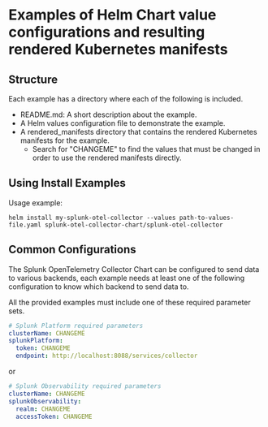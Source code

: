 # Examples of Helm Chart value configurations and resulting rendered Kubernetes manifests

## Structure

Each example has a directory where each of the following is included.
- README.md: A short description about the example.
- A Helm values configuration file to demonstrate the example.
- A rendered_manifests directory that contains the rendered Kubernetes manifests for the example.
  - Search for "CHANGEME" to find the values that must be changed in order to use the rendered manifests directly.

## Using Install Examples

Usage example:
```
helm install my-splunk-otel-collector --values path-to-values-file.yaml splunk-otel-collector-chart/splunk-otel-collector
```

## Common Configurations

The Splunk OpenTelemetry Collector Chart can be configured to send data to
various backends, each example needs at least one of the following configuration
to know which backend to send data to.

All the provided examples must include one of these required parameter sets.

```yaml
# Splunk Platform required parameters
clusterName: CHANGEME
splunkPlatform:
  token: CHANGEME
  endpoint: http://localhost:8088/services/collector
```

or

```yaml
# Splunk Observability required parameters
clusterName: CHANGEME
splunkObservability:
  realm: CHANGEME
  accessToken: CHANGEME
```
